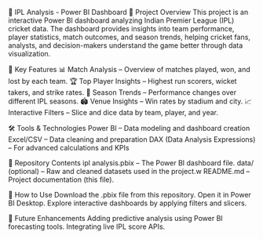 🏏 IPL Analysis - Power BI Dashboard
📌 Project Overview
This project is an interactive Power BI dashboard analyzing Indian Premier League (IPL) cricket data.
The dashboard provides insights into team performance, player statistics, match outcomes, and season trends, helping cricket fans, analysts, and decision-makers understand the game better through data visualization.

🎯 Key Features
📊 Match Analysis – Overview of matches played, won, and lost by each team.
🏆 Top Player Insights – Highest run scorers, wicket takers, and strike rates.
📅 Season Trends – Performance changes over different IPL seasons.
🏟 Venue Insights – Win rates by stadium and city.
📈 Interactive Filters – Slice and dice data by team, player, and year.


🛠 Tools & Technologies
Power BI – Data modeling and dashboard creation
Excel/CSV – Data cleaning and preparation
DAX (Data Analysis Expressions) – For advanced calculations and KPIs


📂 Repository Contents
ipl analysis.pbix – The Power BI dashboard file.
data/ (optional) – Raw and cleaned datasets used in the project.w
README.md – Project documentation (this file).


🚀 How to Use
Download the .pbix file from this repository.
Open it in Power BI Desktop.
Explore interactive dashboards by applying filters and slicers.



📌 Future Enhancements
Adding predictive analysis using Power BI forecasting tools.
Integrating live IPL score APIs.
